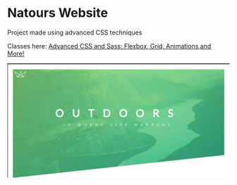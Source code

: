 # Natours Website

Project made using advanced CSS techniques

Classes here:
[Advanced CSS and Sass: Flexbox, Grid, Animations and More!](https://www.udemy.com/course/advanced-css-and-sass/)

![Natour Website](img/1.png)
